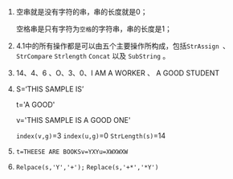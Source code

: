 1. 空串就是没有字符的串，串的长度就是0；

   空格串是只有字符为`空格`的字符串，串的长度是1；

2. 4.1中的所有操作都是可以由五个主要操作所构成，包括`StrAssign `、`StrCompare` `Strlength` `Concat` 以及 `SubString` 。

3. 14、4、6 、O、3、0、I AM A WORKER 、 A GOOD STUDENT

4. S=‘THIS SAMPLE IS’

   t='A GOOD'

   v='THIS SAMPLE IS A GOOD ONE'

   `index(v,g)`=3 `index(u,g)`=0 `StrLength(s)`=14

5. `t=THEESE ARE BOOKSv=YXYu=XWXWXW`

6. `Relpace(s,'Y','+');` `Replace(s,'+*','*Y')`             